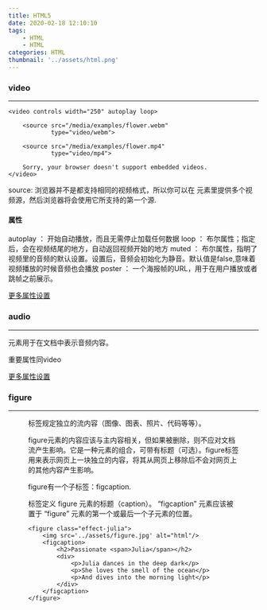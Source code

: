 ```yaml
---
title: HTML5
date: 2020-02-18 12:10:10
tags:
    - HTML
    - HTML
categories: HTML
thumbnail: '../assets/html.png'
---
```


### video
------
```
<video controls width="250" autoplay loop>

    <source src="/media/examples/flower.webm"
            type="video/webm">

    <source src="/media/examples/flower.mp4"
            type="video/mp4">

    Sorry, your browser doesn't support embedded videos.
</video>
```

source: 浏览器并不是都支持相同的视频格式，所以你可以在 <source> 元素里提供多个视频源，然后浏览器将会使用它所支持的第一个源.

#### 属性
autoplay ： 开始自动播放，而且无需停止加载任何数据
loop ： 布尔属性；指定后，会在视频结尾的地方，自动返回视频开始的地方
muted ： 布尔属性，指明了视频里的音频的默认设置。设置后，音频会初始化为静音。默认值是false,意味着视频播放的时候音频也会播放
poster ： 一个海报帧的URL，用于在用户播放或者跳帧之前展示。

[更多属性设置](https://developer.mozilla.org/zh-CN/docs/Web/HTML/Element/video)

### audio
--------
元素用于在文档中表示音频内容。 <audio> 元素可以包含多个音频资源， 这些音频资源可以使用 src 属性或者<source> 元素来进行描述； 浏览器将会选择最合适的一个来使用。对于不支持<audio>元素的浏览器，<audio>元素也可以作为浏览器不识别的内容加入到文档中。

重要属性同video

[更多属性设置](https://developer.mozilla.org/zh-CN/docs/Web/HTML/Element/audio)

### figure
--------
<figure>标签规定独立的流内容（图像、图表、照片、代码等等）。

figure元素的内容应该与主内容相关，但如果被删除，则不应对文档流产生影响。它是一种元素的组合，可带有标题（可选）。figure标签用来表示网页上一块独立的内容，将其从网页上移除后不会对网页上的其他内容产生影响。

figure有一个子标签：figcaption.

<figcation> 标签定义 figure 元素的标题（caption）。
“figcaption” 元素应该被置于 “figure” 元素的第一个或最后一个子元素的位置。

```
<figure class="effect-julia">
    <img src='../assets/figure.jpg' alt="html"/>
    <figcaption>
        <h2>Passionate <span>Julia</span></h2>
        <div>
            <p>Julia dances in the deep dark</p>
            <p>She loves the smell of the ocean</p>
            <p>And dives into the morning light</p>
        </div>
    </figcaption>            
</figure>
```
